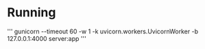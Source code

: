 
# Running

'''
gunicorn --timeout 60 -w 1 -k uvicorn.workers.UvicornWorker -b 127.0.0.1:4000 server:app
'''
